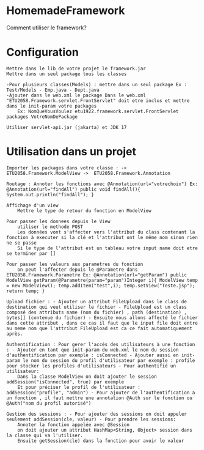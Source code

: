 # HomemadeFramework


Comment utiliser le framework?
# Configuration

    Mettre dans le lib de votre projet le framework.jar
    Mettre dans un seul package tous les classes

    -Pour plusieurs classes(Models) : mettre dans un seul package Ex : Test/Models - Emp.java - Dept.java 
    -Ajouter dans le web.xml le package Dans le web.xml "ETU2058.Framework.servlet.FrontServlet" doit etre inclus et mettre dans le init-param votre packages
        Ex: NomQueVousVoulez etu1922.framework.servlet.FrontServlet packages VotreNomDePackage

    Utiliser servlet-api.jar (jakarta) et JDK 17

# Utilisation dans un projet

    Importer les packages dans votre classe : -> ETU2058.Framework.ModelView ->  ETU2058.Framework.Annotation

    Routage : Annoter les fonctions avec @Annotation(url="votrechoix") Ex: @Annotation(url="findAll") public void findAll(){ System.out.println("findAll"); }

    Affichage d'un view
        Mettre le type de retour du fonction en ModelView

    Pour passer les donnees depuis le View
        utiliser le methode POST
        Les données vont s'affecter vers l'attribut du class contenant la fonction à executer si la clé et l'attribut ont le même nom sinon rien ne se passe
        Si le type de l'attribut est un tableau votre input name doit etre se terminer par []

    Pour passer les valeurs aux parametres du fonction
        on peut l'affecter depuis le @Parametre dans  ETU2058.Framework.Parametre Ex: @Annotation(url="getParam") public ModelView getParam(@Parametre(param="param")Integer i){ ModelView temp = new ModelView(); temp.addItem("test",i); temp.setView("Teste.jsp"); return temp; }

    Upload fichier : - Ajouter un attribut FileUpload dans le class de destination qui veut utiliser le fichier - FileUpload est un class composé des attributs name (nom du fichier) , path (destination) , bytes[] (contenue du fichier) - Ensuite nous allons affecté le fichier dans cette attribut , dans ce cas il faut que le input file doit entre au meme nom que l'attribut FileUpload est ca ce fait automatiquement après.

    Authentification : Pour gerer l'accés des utilisateurs à une fonction : - Ajouter en tant que init-param du web.xml le nom du session d'authentification par exemple : isConnected - Ajouter aussi en init-param le nom du session du profil d'utilisateur par exemple : profile pour stocker les profiles d'utilisateurs - Pour authentifié un utilisateur:
        Dans la classe ModelView on doit ajouter le session addSession("isConnected", true) par exemple
        Et pour préciser le profil de l'utilisateur : addSession("profile", "admin") - Pour ajouter de l'authentification a un fonction , il faut mettre une annotation @Auth sur le fonction ou @Auth("nom du profil autorisé")

    Gestion des sessions : - Pour ajouter des sessions on doit appeler seulement addSession(cle, valeur) - Pour prendre les sessions:
        Annoter la fonction appelée avec @Session
        on doit ajouter un attribut HashMap<String, Object> session dans la classe qui va l'utiliser.
        Ensuite getSession(cle) dans la fonction pour avoir le valeur
